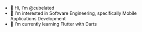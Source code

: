 - 👋 Hi, I’m @cubelated
- 👀 I’m interested in Software Engineering, specifically Mobile Applications Development
- 🌱 I’m currently learning Flutter with Darts

<!---
cubelated/cubelated is a ✨ special ✨ repository because its `README.md` (this file) appears on your GitHub profile.
You can click the Preview link to take a look at your changes.
--->

